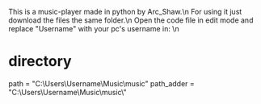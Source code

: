 This is a music-player made in python by Arc_Shaw.\n
For using it just download the files the same folder.\n
Open the code file in edit mode and replace "Username" with your pc's username in: \n
# directory
path = "C:\\Users\\Username\\Music\\music"
path_adder = "C:\\Users\\Username\\Music\\music\\"
